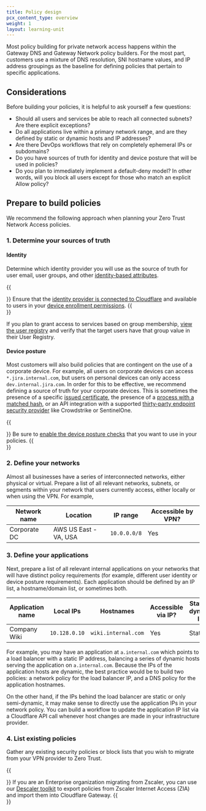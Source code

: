 ```yaml
---
title: Policy design
pcx_content_type: overview
weight: 1
layout: learning-unit
---
```


Most policy building for private network access happens within the Gateway DNS and Gateway Network policy builders. For the most part, customers use a mixture of DNS resolution, SNI hostname values, and IP address groupings as the baseline for defining policies that pertain to specific applications.

## Considerations

Before building your policies, it is helpful to ask yourself a few questions:

- Should all users and services be able to reach all connected subnets? Are there explicit exceptions?
- Do all applications live within a primary network range, and are they defined by static or dynamic hosts and IP addresses?
- Are there DevOps workflows that rely on completely ephemeral IPs or subdomains?
- Do you have sources of truth for identity and device posture that will be used in policies?
- Do you plan to immediately implement a default-deny model? In other words, will you block all users except for those who match an explicit Allow policy?

## Prepare to build policies

We recommend the following approach when planning your Zero Trust Network Access policies.

### 1. Determine your sources of truth

#### Identity

Determine which identity provider you will use as the source of truth for user email, user groups, and other [identity-based attributes](/cloudflare-one/policies/gateway/identity-selectors/).

{{<Aside type="note">}}
Ensure that the [identity provider is connected to Cloudflare](/learning-paths/replace-vpn/get-started/configure-idp/) and available to users in your [device enrollment permissions](/learning-paths/replace-vpn/configure-device-agent/device-enrollment-permissions/).
{{</Aside>}}

If you plan to grant access to services based on group membership, [view the user registry](/cloudflare-one/insights/logs/users/) and verify that the target users have that group value in their User Registry.

#### Device posture

Most customers will also build policies that are contingent on the use of a corporate device. For example, all users on corporate devices can access `*.jira.internal.com`, but users on personal devices can only access `dev.internal.jira.com`. In order for this to be effective, we recommend defining a source of truth for your corporate devices. This is sometimes the presence of a specific [issued certificate](/cloudflare-one/identity/devices/warp-client-checks/client-certificate/), the presence of a [process with a matched hash](/cloudflare-one/identity/devices/warp-client-checks/application-check/), or an API integration with a supported [thirty-party endpoint security provider](/cloudflare-one/identity/devices/service-providers/) like Crowdstrike or SentinelOne.

{{<Aside type="note">}}
Be sure to [enable the device posture checks](/cloudflare-one/identity/devices/) that you want to use in your policies.
{{</Aside>}}

### 2. Define your networks

Almost all businesses have a series of interconnected networks, either physical or virtual. Prepare a list of all relevant networks, subnets, or segments within your network that users currently access, either locally or when using the VPN. For example,

| Network name | Location | IP range | Accessible by VPN? |
| - | - | - |-|
| Corporate DC | AWS US East - VA, USA | `10.0.0.0/8` | Yes |

### 3. Define your applications

Next, prepare a list of all relevant internal applications on your networks that will have distinct policy requirements (for example, different user identity or device posture requirements). Each application should be defined by an IP list, a hostname/domain list, or sometimes both.

| Application name | Local IPs   | Hostnames | Accessible via IP? | Static or dynamic IP? |
| ---------------- | ----------- | ----------| -------- | ------------------|
| Company Wiki     | `10.128.0.10` | `wiki.internal.com`   |   Yes      | Static |

For example, you may have an application at `a.internal.com` which points to a load balancer with a static IP address, balancing a series of dynamic hosts serving the application on `a.internal.com`. Because the IPs of the application hosts are dynamic, the best practice would be to build two policies: a network policy for the load balancer IP, and a DNS policy for the application hostnames.

On the other hand, if the IPs behind the load balancer are static or only semi-dynamic, it may make sense to directly use the application IPs in your network policy. You can build a workflow to update the application IP list via a Cloudflare API call whenever host changes are made in your infrastructure provider.

### 4. List existing policies

Gather any existing security policies or block lists that you wish to migrate from your VPN provider to Zero Trust.

{{<Aside header="Descaler program">}}
If you are an Enterprise organization migrating from Zscaler, you can use our [Descaler toolkit](https://blog.cloudflare.com/descaler-program/) to export policies from Zscaler Internet Access (ZIA) and import them into Cloudflare Gateway.
{{</Aside>}}
